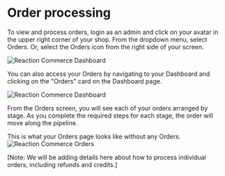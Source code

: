 # Order processing

To view and process orders, login as an admin and click on your avatar in the upper right corner of your shop. From the dropdown menu, select Orders. Or, select the Orders icon from the right side of your screen. 

![](https://raw.github.com/reactioncommerce/reaction/master/docs/assets/admin-dashboard-navigation.png "Reaction Commerce Dashboard")

You can also access your Orders by navigating to your Dashboard and clicking on the "Orders" card on the Dashboard page.

![](https://raw.github.com/reactioncommerce/reaction/master/docs/assets/admin-dashboard.png "Reaction Commerce Dashboard")

From the Orders screen, you will see each of your orders arranged by stage. As you complete the required steps for each stage, the order will move along the pipeline.

This is what your Orders page looks like without any Orders.
![](https://raw.github.com/reactioncommerce/reaction/master/docs/assets/admin-orders "Reaction Commerce Orders")

[Note: We will be adding details here about how to process individual orders, including refunds and credits.]